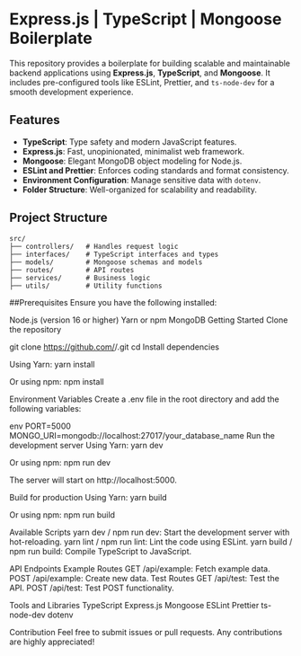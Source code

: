 # Express.js | TypeScript | Mongoose Boilerplate

This repository provides a boilerplate for building scalable and maintainable backend applications using **Express.js**, **TypeScript**, and **Mongoose**. It includes pre-configured tools like ESLint, Prettier, and `ts-node-dev` for a smooth development experience.

## Features

- **TypeScript**: Type safety and modern JavaScript features.
- **Express.js**: Fast, unopinionated, minimalist web framework.
- **Mongoose**: Elegant MongoDB object modeling for Node.js.
- **ESLint and Prettier**: Enforces coding standards and format consistency.
- **Environment Configuration**: Manage sensitive data with `dotenv`.
- **Folder Structure**: Well-organized for scalability and readability.

## Project Structure

```
src/
├── controllers/   # Handles request logic
├── interfaces/    # TypeScript interfaces and types
├── models/        # Mongoose schemas and models
├── routes/        # API routes
├── services/      # Business logic
├── utils/         # Utility functions
```
##Prerequisites
Ensure you have the following installed:

Node.js (version 16 or higher)
Yarn or npm
MongoDB
Getting Started
Clone the repository

git clone https://github.com/<your-username>/<your-repo-name>.git
cd <your-repo-name>
Install dependencies

Using Yarn:
yarn install

Or using npm:
npm install

Environment Variables
Create a .env file in the root directory and add the following variables:

env
PORT=5000
MONGO_URI=mongodb://localhost:27017/your_database_name
Run the development server
Using Yarn:
yarn dev

Or using npm:
npm run dev

The server will start on http://localhost:5000.

Build for production
Using Yarn:
yarn build

Or using npm:
npm run build

Available Scripts
yarn dev / npm run dev: Start the development server with hot-reloading.
yarn lint / npm run lint: Lint the code using ESLint.
yarn build / npm run build: Compile TypeScript to JavaScript.

API Endpoints
Example Routes
GET /api/example: Fetch example data.
POST /api/example: Create new data.
Test Routes
GET /api/test: Test the API.
POST /api/test: Test POST functionality.

Tools and Libraries
TypeScript
Express.js
Mongoose
ESLint
Prettier
ts-node-dev
dotenv

Contribution
Feel free to submit issues or pull requests. Any contributions are highly appreciated!










